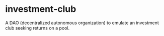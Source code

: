 # investment-club
A DAO (decentralized autonomous organization) to emulate an investment club seeking returns on a pool.


